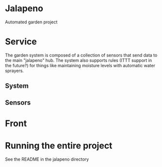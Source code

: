 # Jalapeno

Automated garden project

# Service

The garden system is composed of a collection of sensors that send data to the main "jalapeno" hub. The system also supports rules (ITTT support in the future?) for things like maintaining moisture levels with automatic water sprayers.

## System

## Sensors

# Front

# Running the entire project

See the README in the jalapeno directory
